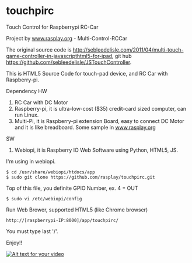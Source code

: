 touchpirc
=========

Touch Control for Raspberrypi RC-Car

Project by www.rasplay.org - Multi-Control-RCCar

The original source code is http://sebleedelisle.com/2011/04/multi-touch-game-controller-in-javascripthtml5-for-ipad,
git hub https://github.com/sebleedelisle/JSTouchController.



This is HTML5 Source Code for touch-pad device, and RC Car with Raspberry-pi.

Dependency
HW 
 1. RC Car with DC Motor
 2. Raspberry-pi, it is ultra-low-cost ($35) credit-card sized computer, can run Linux.
 3. Multi-Pi, it is Raspberry-pi extension Board, easy to connect DC Motor and it is like breadboard. Some sample in www.rasplay.org

SW
 1. Webiopi, it is Raspberry IO Web Software using Python, HTML5, JS.

I'm using in webiopi.
```
$ cd /usr/share/webiopi/htdocs/app
$ sudo git clone https://github.com/rasplay/touchpirc.git
```

Top of this file, you definite GPIO Number, ex.
4 = OUT
```
$ sudo vi /etc/webiopi/config
```

Run Web Brower, supported HTML5 (like Chrome browser)
```
http://[raspberrypi-IP:8000]/app/touchpirc/
```
You must type last '/'. 

Enjoy!!  

[![Alt text for your video](http://www.rasplay.org/wp-content/uploads/%EA%B7%B8%EB%A6%BC13.png?w=750)](http://www.youtube.com/watch?v=Ricpb-1gF_4)

